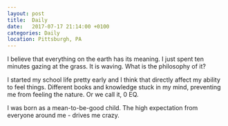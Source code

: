 ```yaml
---
layout: post
title:  Daily
date:   2017-07-17 21:14:00 +0100
categories: Daily
location: Pittsburgh, PA
---
```


I believe that everything on the earth has its meaning.
I just spent ten minutes gazing at the grass. It is waving.
What is the philosophy of it?


I started my school life pretty early and I think that directly affect my ability to feel things. Different books and knowledge stuck in my mind, preventing me from feeling the nature. Or we call it, 0 EQ.

I was born as a mean-to-be-good child. The high expectation from everyone around me - drives me crazy.
